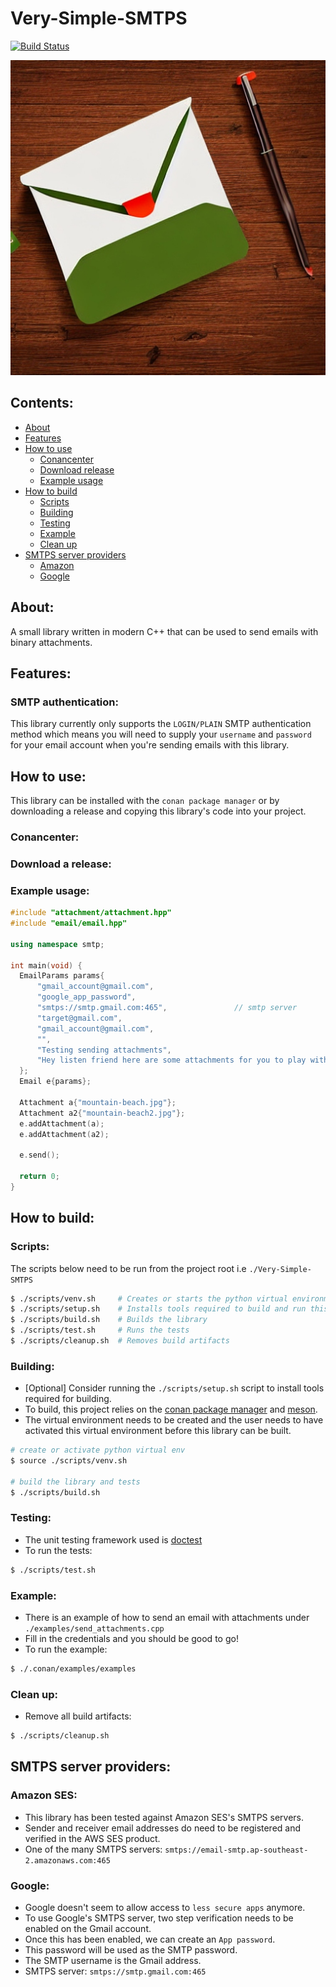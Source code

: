 # Very-Simple-SMTPS

[![Build Status](http://ec2-52-63-33-178.ap-southeast-2.compute.amazonaws.com:31580/api/badges/matthewT53/Very-Simple-SMTPS/status.svg?ref=refs/heads/main)](http://ec2-52-63-33-178.ap-southeast-2.compute.amazonaws.com:31580/matthewT53/Very-Simple-SMTPS)

![smtps-image](docs/readme_image.jpg)

## Contents:
- [About](#about)
- [Features](#features)
- [How to use](#how-to-use)
    - [Conancenter](#conancenter)
    - [Download release](#download-a-release)
    - [Example usage](#example-usage)
- [How to build](#how-to-build)
    - [Scripts](#scripts)
    - [Building](#building)
    - [Testing](#testing)
    - [Example](#example)
    - [Clean up](#clean-up)
- [SMTPS server providers](#smtps-server-providers)
    - [Amazon](#amazon-ses)
    - [Google](#google)

## About:

A small library written in modern C++ that can be used to send emails with binary attachments.

## Features:
### SMTP authentication:

This library currently only supports the `LOGIN/PLAIN` SMTP authentication method which means you will need to supply your `username` and `password` for your email account when you're sending emails with this library.

## How to use:

This library can be installed with the `conan package manager` or by downloading a release and copying this library's code into your project.

### Conancenter:

### Download a release:

### Example usage:
```c++
#include "attachment/attachment.hpp"
#include "email/email.hpp"

using namespace smtp;

int main(void) {
  EmailParams params{
      "gmail_account@gmail.com",                                                     // smtp username
      "google_app_password",                                                     // smtp password
      "smtps://smtp.gmail.com:465",               // smtp server
      "target@gmail.com",                                                 // to
      "gmail_account@gmail.com",                                               // from
      "",                                                                  // cc
      "Testing sending attachments",                                       // subject
      "Hey listen friend here are some attachments for you to play with!", // body
  };
  Email e{params};

  Attachment a{"mountain-beach.jpg"};
  Attachment a2{"mountain-beach2.jpg"};
  e.addAttachment(a);
  e.addAttachment(a2);

  e.send();

  return 0;
}
```

## How to build:
### Scripts:

The scripts below need to be run from the project root i.e `./Very-Simple-SMTPS`

```bash
$ ./scripts/venv.sh     # Creates or starts the python virtual environment required to build and run tests
$ ./scripts/setup.sh    # Installs tools required to build and run this project
$ ./scripts/build.sh    # Builds the library
$ ./scripts/test.sh     # Runs the tests
$ ./scripts/cleanup.sh  # Removes build artifacts
```

### Building:
- [Optional] Consider running the `./scripts/setup.sh` script to install tools required for building.
- To build, this project relies on the [conan package manager](https://docs.conan.io/1/introduction.html) and [meson](https://mesonbuild.com/).
- The virtual environment needs to be created and the user needs to have activated this virtual environment before this library can be built.
```bash
# create or activate python virtual env
$ source ./scripts/venv.sh

# build the library and tests
$ ./scripts/build.sh
```

### Testing:
- The unit testing framework used is [doctest](https://github.com/doctest/doctest)
- To run the tests:
```bash
$ ./scripts/test.sh
```

### Example:
- There is an example of how to send an email with attachments under `./examples/send_attachments.cpp`
- Fill in the credentials and you should be good to go!
- To run the example:
```bash
$ ./.conan/examples/examples
```

### Clean up:
- Remove all build artifacts:
```bash
$ ./scripts/cleanup.sh
```

## SMTPS server providers:
### Amazon SES:
- This library has been tested against Amazon SES's SMTPS servers.
- Sender and receiver email addresses do need to be registered and verified in the AWS SES product.
- One of the many SMTPS servers: `smtps://email-smtp.ap-southeast-2.amazonaws.com:465`

### Google:
- Google doesn't seem to allow access to `less secure apps` anymore.
- To use Google's SMTPS server, two step verification needs to be enabled on the Gmail account.
- Once this has been enabled, we can create an `App password`.
- This password will be used as the SMTP password.
- The SMTP username is the Gmail address.
- SMTPS server: `smtps://smtp.gmail.com:465`
